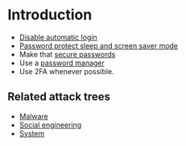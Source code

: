 # Introduction

* [Disable automatic login](login.md)
* [Password protect sleep and screen saver mode](resuming.md)
* Make that [secure passwords](passwords.md)
* Use a [password manager](password-manager.md)
* Use 2FA whenever possible.

## Related attack trees

* [Malware](attack-trees:docs/malware/README)
* [Social engineering](attack-trees:docs/social-engineering/README)
* [System](attack-trees:docs/system/README)
